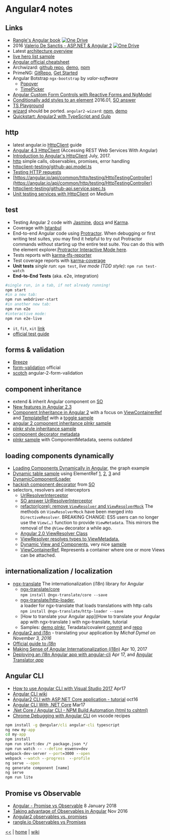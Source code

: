 # Angular4 notes

## Links

- [Rangle's Angular book](https://1drv.ms/b/s!AnIyfO51kH7NlVvjZo4Mwh9jlDvW)
[![One Drive](https://img.shields.io/badge/One-Drive-blue.svg)](https://1drv.ms/b/s!AnIyfO51kH7NlVvjZo4Mwh9jlDvW)
- 2016 [Valerio De Sanctis - ASP.NET & Angular 2](https://1drv.ms/b/s!AnIyfO51kH7NlUSD7yLGPHr79BD7)
[![One Drive](https://img.shields.io/badge/One-Drive-blue.svg)](https://1drv.ms/b/s!AnIyfO51kH7NlUSD7yLGPHr79BD7)
- Latest [architecture overview](https://angular.io/guide/architecture#architecture-overview)
- [live hero list sample](https://angular.io/generated/live-examples/toh-pt6/eplnkr.html)
- [Angular official cheatsheet](https://angular.io/guide/cheatsheet)
- Archwizard: [github repo](https://github.com/madoar/ng2-archwizard-demo), [demo](https://madoar.github.io/ng2-archwizard-demo/), [npm](https://www.npmjs.com/package/ng2-archwizard)
- PrimeNG: [GitRepo](https://github.com/primefaces/primeng-quickstart-webpack), [Get Started](https://www.primefaces.org/primeng/#/setup)
- Angular Botstrap `ngx-bootstrap` by _valor-software_
  - [Popover](https://valor-software.com/ngx-bootstrap/#/popover)
  - [TimePicker](https://valor-software.com/ngx-bootstrap/#/timepicker)
- [Angular Custom Form Controls with Reactive Forms and NgModel](https://coryrylan.com/blog/angular-custom-form-controls-with-reactive-forms-and-ngmodel)  
- [Conditionally add styles to an element](https://juristr.com/blog/2016/01/learning-ng2-dynamic-styles/) 2016.01, [SO answer](https://stackoverflow.com/a/45816521/2239678)
- [TS Playground](http://www.typescriptlang.org/play/index.html)
- [wizard](https://github.com/angular-wizard/angular-wizard) should be ported. `angular2-wizard`: [npm](https://www.npmjs.com/package/angular2-wizard), [demo](https://maiyaporn.github.io/angular2-wizard-demo/)
- [Quickstart: Angular2 with TypeScript and Gulp](http://blog.codeleak.pl/2016/03/quickstart-angular2-with-typescript-and.html)

## http

- latest angular.io [HttpClient](https://angular.io/guide/http) guide
- [Angular 4.3 HttpClient](https://medium.com/codingthesmartway-com-blog/angular-4-3-httpclient-accessing-rest-web-services-with-angular-2305b8fd654b) (Accessing REST Web Services With Angular)
- [Introduction to Angular's HttpClient](https://alligator.io/angular/httpclient-intro/) July, 2017.
- [http](http://www.syntaxsuccess.com/viewarticle/angular-2.0-and-http) simple calls, observables, promises, error handling
- [httpclient-testing/github-api.model.ts](https://github.com/cironunes/httpclient-testing/blob/master/src/app/shared/github-api.model.ts)
- [Testing HTTP requests](https://angular.io/guide/http#testing-http-requests)
- [https://angular.io/api/common/http/testing/HttpTestingController](https://angular.io/api/common/http/testing/HttpTestingController)
- [httpclient-testing/github-api.service.spec.ts](https://github.com/cironunes/httpclient-testing/blob/master/src/app/shared/github-api.service.spec.ts)
- [Unit testing services with HttpClient](https://medium.com/netscape/testing-with-the-angular-httpclient-api-648203820712) on Medium

## test

- Testing Angular 2 code with [Jasmine](http://jasmine.github.io/), [docs](https://jasmine.github.io/tutorials/your_first_suite) and [Karma](http://karma-runner.github.io/).
- Coverage with [Istanbul](https://github.com/gotwarlost/istanbul)
- End-to-end Angular code using [Protractor](https://angular.github.io/protractor/).
  When debugging or first writing test suites, you may find it helpful to try out Protractor commands without starting up the entire test suite. 
  You can do this with the element explorer.[Protractor Interactive Mode here](https://github.com/angular/protractor/blob/master/docs/debugging.md#testing-out-protractor-interactively).
- Tests reports with [karma-tfs-reporter](https://github.com/sgbj/karma-tfs-reporter)
- Test coverage reports with [karma-coverage](https://github.com/karma-runner/karma-coverage)
- **Unit tests** _single run_: `npm test`, _live mode (TDD style)_: `npm run test-watch`
- **End-to-End Tests** (aka. e2e, integration)

```sh
#single run, in a tab, if not already running!
npm start
#in a new tab:
npm run webdriver-start
#in another new tab:
npm run e2e
#interactive mode:
npm run e2e-live
```

- `it`, `fit`, `xit` [link](https://codecraft.tv/courses/angular/unit-testing/jasmine-and-karma/#_disabled_and_focused_tests)
- [official test guide](https://angular.io/guide/testing)

## forms & validation

- [Breeze](http://breeze.github.io/doc-js/breeze-angular.html)
- [form-validation](https://angular.io/guide/form-validation) official
- [scotch](https://scotch.io/tutorials/angular-2-form-validation) angular-2-form-validation

## component inheritance

- extend & inherit Angular component on [SO](https://stackoverflow.com/questions/36475626/how-to-extend-inherit-angular2-component)
- [New features in Angular 2.3](https://medium.com/@gerard.sans/angular-2-new-features-in-angular-2-3-f2e73f16a09e)
- [Component Inheritance in Angular 2](https://scotch.io/tutorials/component-inheritance-in-angular-2) with a focus on [ViewContainerRef](https://v2.angular.io/docs/ts/latest/api/core/index/ViewContainerRef-class.html) and [TemplateRef](https://v2.angular.io/docs/ts/latest/api/core/index/TemplateRef-class.html) with a [toggle sample](https://plnkr.co/edit/tSLIxUSTaqEfJK5NAD2D?p=preview)
- [angular 2 component inheritance plnkr sample](https://embed.plnkr.co/hMgaYPVRiXMCiKBdfqHy/)
- [plnkr style inheritance sample](http://plnkr.co/edit/bWa1JmH7NaSaJffLsl0x?p=preview)
- [component decorator metadata](https://medium.com/@amcdnl/inheritance-in-angular2-components-206a167fc259)
- [plnkr sample](https://plnkr.co/edit/TPps03QCGQCWbX6oVKXp?p=preview) with ComponentMetadata, seems outdated

## loading components dynamically

- [Loading Components Dynamically in Angular](http://www.syntaxsuccess.com/viewarticle/loading-components-dynamically-in-angular-2.0), the graph example
- [Dynamic table sample](http://plnkr.co/edit/dqfPCW3MBa9hM23EW3cS?p=preview) using ElementRef [1](https://angular.io/api/core/ElementRef), [2](https://v2.angular.io/docs/ts/latest/api/core/index/ElementRef-class.html), [3](https://angular-2-training-book.rangle.io/handout/advanced-components/elementref.html) and [DynamicComponentLoader](https://www.dartdocs.org/documentation/angular2/2.0.0-beta.9/angular2/DynamicComponentLoader-class.html)
- [hackish component decorator](https://stackoverflow.com/a/34067211) from [SO](https://stackoverflow.com/questions/36531486/dynamic-styleurls-in-angular-2)
- selectors, resolvers and interceptors 
	* [UrlResolverInterceptor](https://github.com/A-Hsien/UrlResolverInterceptor)
	* [SO answer UrlResolverInterceptor](https://stackoverflow.com/a/39588422)
	* [refactor(core): remove `ViewResolver` and `ViewResolverMock`](https://github.com/angular/angular/commit/0988cc8) The methods on `ViewResolverMock` have been merged into `DirectiveResolver`. BREAKING CHANGE: ES5 users can no longer use the `View(…)` function to provide `ViewMetadata`. This mirrors the removal of the `@View` decorator a while ago.
	* [Angular 2.0 ViewResolver Class](https://stackoverflow.com/a/36467207)
	* [ViewResolver resolves types to ViewMetadata.](https://www.dartdocs.org/documentation/angular2/2.0.0-beta.9/angular2/ViewResolver-class.html)
	* [Dynamic View and Components](https://medium.com/nerdlog/angular-2-dynamic-view-and-components-330205fa6896), very nice [sample](http://plnkr.co/edit/wh4VJG?p=preview)
	* [ViewContainerRef](https://angular.io/api/core/ViewContainerRef), Represents a container where one or more Views can be attached.
	
## internationalization / localization

+ [ngx-translate](http://www.ngx-translate.com/) The internationalization (i18n) library for Angular
  - [ngx-translate/core](https://github.com/ngx-translate/core) 
  <br>`npm install @ngx-translate/core --save`
  - [ngx-translate/http-loader](https://github.com/ngx-translate/http-loader/tree/4f95eb6184a3b2316691a6364e742cbe32e72189),
  <br> a loader for ngx-translate that loads translations with http calls
  <br> `npm install @ngx-translate/http-loader --save`
  - [How to translate your Angular app](How to translate your Angular app with ngx-translate ) with ngx-translate, tutorial 
  - Samples: [demo plnkr](https://embed.plnkr.co/pYo6bFPRRxVPgRR8toDt/), Teradata/covalent [commit](https://github.com/Teradata/covalent/commit/776331bb5bc4098a4264a36e1275b3c83727e61a) and [repo](https://github.com/Teradata/covalent/search?utf8=%E2%9C%93&q=DEMO_ONE.SELECT)
+ [Angular2 and i18n](https://devblog.dymel.pl/2016/11/03/angular2-and-i18n-translate-your-app/) - translating your application by _Michał Dymel on November 3, 2016_ 
+ [Official guide to *i18n*](https://angular.io/guide/i18n) 	
+ [Making Sense of Angular Internationalization (i18n)](https://medium.com/@t_tsonev/making-sense-of-angular-internationalization-i18n-e7b26fb9c587) Apr 10, 2017
+ [Deploying an i18n Angular app with angular-cli](https://medium.com/@feloy/deploying-an-i18n-angular-app-with-angular-cli-fc788f17e358) Apr 17, and [Angular Translator *app*](http://angular-translator.elol.fr/en/)

## Angular CLI

- [How to use Angular CLI with Visual Studio 2017](http://candordeveloper.com/2017/04/12/how-to-use-angular-cli-with-visual-studio-2017/) Apr17
- [Angular CLI wiki](https://github.com/angular/angular-cli/wiki)
- [Angular2 CLI with ASP.NET Core application - tutorial](https://devblog.dymel.pl/2016/10/25/angular2-cli-with-aspnet-core-application-tutorial/) oct16
- [Angular CLI With .NET Core](https://dustinewers.com/angular-cli-with-net-core/) Mar17
- [.Net Core / Angular CLI - NPM Build Automation (html to cshtml)](https://stackoverflow.com/a/43662823/2239678)
- [Chrome Debugging with Angular CLI](https://github.com/Microsoft/vscode-recipes/tree/master/Angular-CLI) on vscode recipes

```cmd
npm install -g @angular/cli angular-cli typescript
ng new my-app
cd my-app
npm install
npm run start:dev /* package.json */
npm run watch -- --define eswenv=dev
webpack-dev-server --port=3000 --open
webpack --watch --progress  --profile
ng serve --open
ng generate component [name]
ng serve
npm run lite
```

## Promise vs Observable

- [Angular - Promise vs Observable](https://fullstack-developer.academy/angular-promise-vs-observable/) 8 January 2018
- [Taking advantage of Observables in Angular](https://blog.thoughtram.io/angular/2016/01/06/taking-advantage-of-observables-in-angular2.html) Nov 2016
- [Angular2 observables vs. promises](https://stackoverflow.com/questions/39081715/angular2-observables-vs-promises)
- [rangle.io Observables vs Promises](https://angular-2-training-book.rangle.io/handout/observables/observables_vs_promises.html)

[<<](../JS.md) | [home](../README.md) | [wiki](https://github.com/illegitimis/Tutorial/wiki)